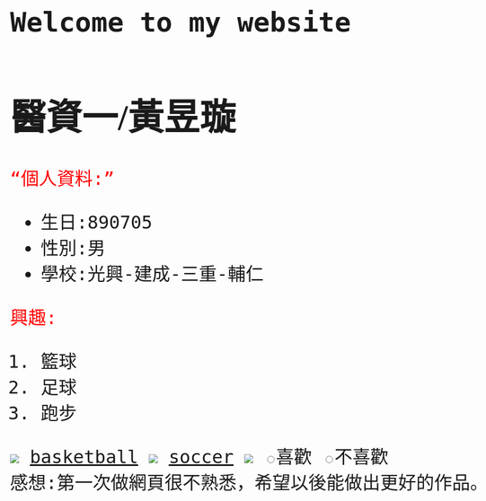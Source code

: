 ## Welcome to my website

<style>
  p {
    color:red;
  }
  p {
    font-size: 32px;
    font-family: monospace;
  }
   body {
    font-size: 32px;
    font-family: monospace;
  }
  h1 {
    font-family: Lobster;
  }
  </style>
<h1>醫資一/黃昱璇</h1>

<q>個人資料:</q>
<ul>
  <li>生日:890705</li>
  <li>性別:男</li>
  <li>學校:光興-建成-三重-輔仁
</ul>
<p>興趣:</p>
 <ol>
  <li>籃球</li>
  <li>足球</li>
  <li>跑步</li> 
  </ol>
 <img src ="http://getwallpapers.com/wallpaper/full/2/6/3/606484.jpg"> 
 <a href=<https://www.youtube.com/watch?v=MWKG_3Itilo>basketball</a>
 <img src="https://kukuru.tw/wp-content/uploads/2018/06/Brazil.jpg">
 <a href=<https://www.youtube.com/watch?v=pRpeEdMmmQ0>soccer</a>
<img src="https://static.vecteezy.com/system/resources/previews/000/096/107/original/marathon-runner-vector.jpg">
  <label for="indoor"><input id="indoor" type="radio" name="indoor-outdoor">喜歡</label>
    <label for="outdoor"><input id="outdoor" type="radio" name="indoor-outdoor">不喜歡</label><br>
  <head>
    <body>
    感想:第一次做網頁很不熟悉，希望以後能做出更好的作品。
  </body>
  </head>

